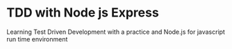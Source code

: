 # TDD with Node js Express
 Learning Test Driven Development with a practice and Node.js for javascript run time environment
